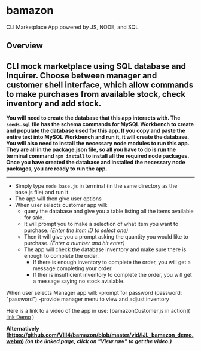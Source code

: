 # bamazon

CLI Marketplace App powered by JS, NODE, and SQL

## Overview

## CLI mock marketplace using SQL database and Inquirer. Choose between manager and customer shell interface, which allow commands to make purchases from available stock, check inventory and add stock.

**You will need to create the database that this app interacts with. The `seeds.sql` file has the schema commands for MySQL Workbench to create and populate the database used for this app. If you copy and paste the entire text into MySQL Workbench and run it, it will create the database.**
**You will also need to install the necessary node modules to run this app. They are all in the package.json file, so all you have to do is run the terminal command `npm install` to install all the required node packages.**
**Once you have created the database and installed the necessary node packages, you are ready to run the app.**

---

- Simply type `node base.js` in terminal (in the same directory as the base.js file) and run it.
- The app will then give user options
- When user selects customer app will:
  - query the database and give you a table listing all the items available for sale.
  - It will prompt you to make a selection of what item you want to purchase.
    _(Enter the Item ID to select one)_
  - Then it will give you a prompt asking the quantity you would like to purchase.
    _(Enter a number and hit enter)_
  - The app will check the database inventory and make sure there is enough to complete the order.
    - If there is enough inventory to complete the order, you will get a message completing your order.
    - If ther is insufficient inventory to complete the order, you will get a message saying no stock avialable.

When user selects Manager app will:
-prompt for password (password: "password")
-provide manager menu to view and adjust inventory

Here is a link to a video of the app in use:
[bamazonCustomer.js in action]( [link Demo](https://drive.google.com/file/d/1Cd9uLDYGX4Kz1tnB0m7JY-vdpN6Bt2WR/view "Bamazon Demo") )

**Alternatively (https://github.com/VIII4/bamazon/blob/master/vid/IJL_bamazon_demo.webm)
_(on the linked page, click on "View raw" to get the video.)_**
